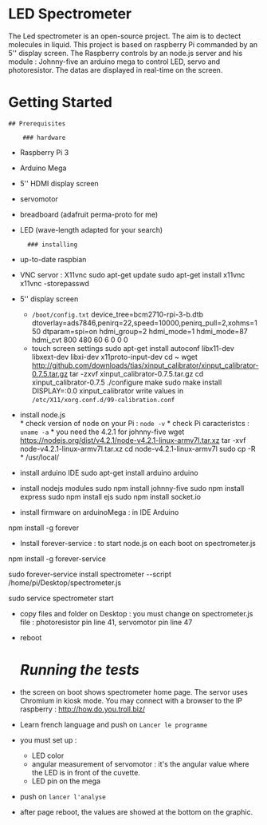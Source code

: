 # LED Spectrometer

The Led spectrometer is an open-source project. The aim is to dectect molecules in liquid. This project is based on raspberry Pi commanded by an 5'' display screen. The Raspberry controls by an node.js server and his module : Johnny-five an arduino mega to control LED, servo and photoresistor. The datas are displayed in real-time on the screen.

# Getting Started

	## Prerequisites

		### hardware
* Raspberry Pi 3
* Arduino Mega
* 5'' HDMI display screen 
* servomotor
* breadboard (adafruit perma-proto for me)
* LED (wave-length adapted for your search)

		### installing
* up-to-date raspbian
* VNC servor : X11vnc
   sudo apt-get update
   sudo apt-get install x11vnc
   x11vnc -storepasswd
* 5'' display screen
	* `/boot/config.txt` 
    device_tree=bcm2710-rpi-3-b.dtb 
    dtoverlay=ads7846,penirq=22,speed=10000,penirq_pull=2,xohms=150
    dtparam=spi=on
    hdmi_group=2
    hdmi_mode=1
    hdmi_mode=87
    hdmi_cvt 800 480 60 6 0 0 0
	* touch screen settings
    sudo apt-get install autoconf libx11-dev libxext-dev libxi-dev x11proto-input-dev
    cd ~
    wget http://github.com/downloads/tias/xinput_calibrator/xinput_calibrator-0.7.5.tar.gz
    tar -zxvf xinput_calibrator-0.7.5.tar.gz
    cd xinput_calibrator-0.7.5
    ./configure
    make
    sudo make install
    DISPLAY=:0.0  xinput_calibrator
write values in `/etc/X11/xorg.conf.d/99-calibration.conf`
* install node.js    
		* check version of node on your Pi : `node -v`
		* check Pi caracteristcs : `uname -a` 
		* you need the 4.2.1 for johnny-five
    wget https://nodejs.org/dist/v4.2.1/node-v4.2.1-linux-armv7l.tar.xz
    tar -xvf node-v4.2.1-linux-armv7l.tar.xz
    cd node-v4.2.1-linux-armv7l
    sudo cp -R * /usr/local/
* install arduino IDE
    sudo apt-get install arduino
    arduino
* install nodejs modules
    sudo npm install johnny-five
    sudo npm install express
    sudo npm install ejs
    sudo npm install socket.io
* install firmware on arduinoMega : in IDE Arduino 

npm install -g forever

* Install forever-service : to start node.js on each boot on spectrometer.js 

npm install -g forever-service

sudo forever-service install spectrometer --script /home/pi/Desktop/spectrometer.js

sudo service spectrometer start

* copy files and folder on Desktop : you must change on spectrometer.js file : photoresistor pin line 41, servomotor pin line 47

* reboot

	
	# ***Running the tests***

* the screen on boot shows spectrometer home page. The servor uses Chromium in kiosk mode. You may connect with a browser to the IP raspberry : http://how.do.you.troll.biz/ 
* Learn french language and push on `Lancer le programme `
* you must set up :
	* LED color
	* angular measurement of servomotor : it's the angular value where the LED is in front of the cuvette.
	* LED pin on the mega
* push on `lancer l'analyse`
* after page reboot, the values are showed at the bottom on the graphic.
 
